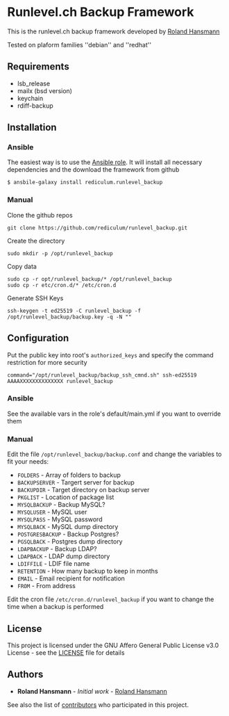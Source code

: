 # Runlevel.ch Backup Framework
This is the runlevel.ch backup framework developed by [Roland Hansmann](https://github.com/rediculum)

Tested on plaform families ''debian'' and ''redhat''
## Requirements
 - lsb_release
 - mailx (bsd version)
 - keychain
 - rdiff-backup

## Installation
### Ansible
The easiest way is to use the [Ansible role](https://galaxy.ansible.com/rediculum/runlevel_backup). It will install all necessary dependencies and the download the framework from github
```
$ ansbile-galaxy install rediculum.runlevel_backup
```
### Manual
Clone the github repos
```
git clone https://github.com/rediculum/runlevel_backup.git
```
Create the directory
```
sudo mkdir -p /opt/runlevel_backup
```
Copy data
```
sudo cp -r opt/runlevel_backup/* /opt/runlevel_backup
sudo cp -r etc/cron.d/* /etc/cron.d
```
Generate SSH Keys
```
ssh-keygen -t ed25519 -C runlevel_backup -f /opt/runlevel_backup/backup.key -q -N ""
```
## Configuration
Put the public key into root's ```authorized_keys``` and specify the command restriction for more security
```
command="/opt/runlevel_backup/backup_ssh_cmnd.sh" ssh-ed25519 AAAAXXXXXXXXXXXXXX runlevel_backup
```
### Ansible
See the available vars in the role's default/main.yml if you want to override them
### Manual
Edit the file `/opt/runlevel_backup/backup.conf` and change the variables to fit your needs:
- `FOLDERS` - Array of folders to backup
- `BACKUPSERVER` - Targert server for backup
- `BACKUPDIR` - Target directory on backup server
- `PKGLIST` - Location of package list
- `MYSQLBACKUP` - Backup MySQL?
- `MYSQLUSER` - MySQL user
- `MYSQLPASS` - MySQL password
- `MYSQLBACK` - MySQL dump directory
- `POSTGRESBACKUP` - Backup Postgres?
- `PGSQLBACK` - Postgres dump directory
- `LDAPBACKUP` - Backup LDAP?
- `LDAPBACK` - LDAP dump directory
- `LDIFFILE` - LDIF file name
- `RETENTION` - How many backup to keep in months
- `EMAIL` - Email recipient for notification
- `FROM` - From address

Edit the cron file `/etc/cron.d/runlevel_backup` if you want to change the time when a backup is performed

## License
This project is licensed under the GNU Affero General Public License v3.0 License - see the [LICENSE](LICENSE) file for details

## Authors
* **Roland Hansmann** - *Initial work* - [Roland Hansmann](https://github.com/rediculum)

See also the list of [contributors](https://github.com/rediculum/runlevel_backup/graphs/contributors) who participated in this project.
